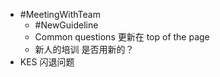 - #MeetingWithTeam
	- #NewGuideline
	- Common questions 更新在 top of the page
	- 新人的培训 是否用新的？
- KES 闪退问题